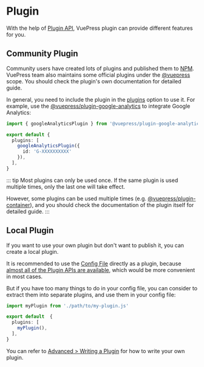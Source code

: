 # Plugin

With the help of [Plugin API](../reference/plugin-api.md), VuePress plugin can provide different features for you.

## Community Plugin

Community users have created lots of plugins and published them to [NPM](https://www.npmjs.com/search?q=keywords:vuepress-plugin). VuePress team also maintains some official plugins under the [@vuepress](https://www.npmjs.com/search?q=%40vuepress%20keywords%3Aplugin) scope. You should check the plugin's own documentation for detailed guide.

In general, you need to include the plugin in the [plugins](../reference/config.md#plugins) option to use it. For example, use the [@vuepress/plugin-google-analytics](../reference/plugin/google-analytics.md) to integrate Google Analytics:

```ts
import { googleAnalyticsPlugin } from '@vuepress/plugin-google-analytics'

export default {
  plugins: [
    googleAnalyticsPlugin({
      id: 'G-XXXXXXXXXX'
    }),
  ],
}
```

::: tip
Most plugins can only be used once. If the same plugin is used multiple times, only the last one will take effect.

However, some plugins can be used multiple times (e.g. [@vuepress/plugin-container](../reference/plugin/container.md)), and you should check the documentation of the plugin itself for detailed guide.
:::

## Local Plugin

If you want to use your own plugin but don't want to publish it, you can create a local plugin.

It is recommended to use the [Config File](./configuration.md#config-file) directly as a plugin, because [almost all of the Plugin APIs are available](../reference/config.md#plugin-api), which would be more convenient in most cases.

But if you have too many things to do in your config file, you can consider to extract them into separate plugins, and use them in your config file:

```ts
import myPlugin from './path/to/my-plugin.js'

export default  {
  plugins: [
    myPlugin(),
  ],
}
```

You can refer to [Advanced > Writing a Plugin](../advanced/plugin.md) for how to write your own plugin.
